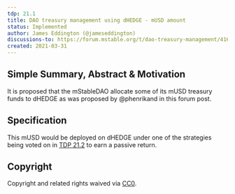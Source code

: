 ```yaml
---
tdp: 21.1
title: DAO treasury management using dHEDGE - mUSD amount
status: Implemented
author: James Eddington (@jameseddington)
discussions-to: https://forum.mstable.org/t/dao-treasury-management/416
created: 2021-03-31
---
```


## Simple Summary, Abstract & Motivation

It is proposed that the mStableDAO allocate some of its mUSD treasury funds to dHEDGE as was proposed by @phenrikand in this forum post.

## Specification

This mUSD would be deployed on dHEDGE under one of the strategies being voted on in [TDP 21.2](tdp-21.2.md) to earn a passive return.

## Copyright

Copyright and related rights waived via [CC0](https://creativecommons.org/publicdomain/zero/1.0/).

